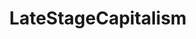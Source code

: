 ---
title: LateStageCapitalism
crosslinks:
- youtubefactsbot
- autotldr
- socialism
- communism101
- AskReddit
- pics
- FULLCOMMUNISM
- Socialism_101
- The_Donald
- tmsbmeta
- politics
- funny
- ShitLiberalsSay
- MassdropBot
- xkcd
- DebateCommunism
- news
- Anarchism
- livven
- ABoringDystopia
---
